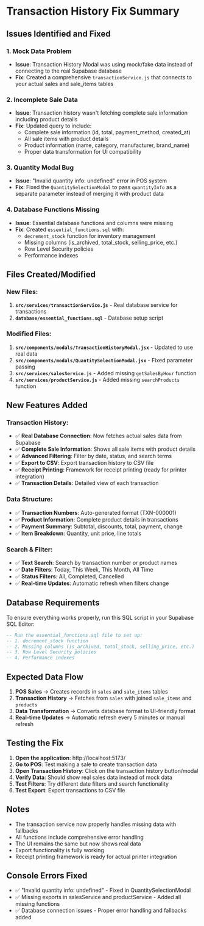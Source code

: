 # Transaction History Fix Summary

## Issues Identified and Fixed

### 1. **Mock Data Problem**
- **Issue**: Transaction History Modal was using mock/fake data instead of connecting to the real Supabase database
- **Fix**: Created a comprehensive `transactionService.js` that connects to your actual sales and sale_items tables

### 2. **Incomplete Sale Data**
- **Issue**: Transaction history wasn't fetching complete sale information including product details
- **Fix**: Updated query to include:
  - Complete sale information (id, total, payment_method, created_at)
  - All sale items with product details
  - Product information (name, category, manufacturer, brand_name)
  - Proper data transformation for UI compatibility

### 3. **Quantity Modal Bug**
- **Issue**: "Invalid quantity info: undefined" error in POS system
- **Fix**: Fixed the `QuantitySelectionModal` to pass `quantityInfo` as a separate parameter instead of merging it with product data

### 4. **Database Functions Missing**
- **Issue**: Essential database functions and columns were missing
- **Fix**: Created `essential_functions.sql` with:
  - `decrement_stock` function for inventory management
  - Missing columns (is_archived, total_stock, selling_price, etc.)
  - Row Level Security policies
  - Performance indexes

## Files Created/Modified

### New Files:
1. **`src/services/transactionService.js`** - Real database service for transactions
2. **`database/essential_functions.sql`** - Database setup script

### Modified Files:
1. **`src/components/modals/TransactionHistoryModal.jsx`** - Updated to use real data
2. **`src/components/modals/QuantitySelectionModal.jsx`** - Fixed parameter passing
3. **`src/services/salesService.js`** - Added missing `getSalesByHour` function
4. **`src/services/productService.js`** - Added missing `searchProducts` function

## New Features Added

### Transaction History:
- ✅ **Real Database Connection**: Now fetches actual sales data from Supabase
- ✅ **Complete Sale Information**: Shows all sale items with product details
- ✅ **Advanced Filtering**: Filter by date, status, and search terms
- ✅ **Export to CSV**: Export transaction history to CSV file
- ✅ **Receipt Printing**: Framework for receipt printing (ready for printer integration)
- ✅ **Transaction Details**: Detailed view of each transaction

### Data Structure:
- ✅ **Transaction Numbers**: Auto-generated format (TXN-000001)
- ✅ **Product Information**: Complete product details in transactions
- ✅ **Payment Summary**: Subtotal, discounts, total, payment, change
- ✅ **Item Breakdown**: Quantity, unit price, line totals

### Search & Filter:
- ✅ **Text Search**: Search by transaction number or product names
- ✅ **Date Filters**: Today, This Week, This Month, All Time
- ✅ **Status Filters**: All, Completed, Cancelled
- ✅ **Real-time Updates**: Automatic refresh when filters change

## Database Requirements

To ensure everything works properly, run this SQL script in your Supabase SQL Editor:

```sql
-- Run the essential_functions.sql file to set up:
-- 1. decrement_stock function
-- 2. Missing columns (is_archived, total_stock, selling_price, etc.)
-- 3. Row Level Security policies
-- 4. Performance indexes
```

## Expected Data Flow

1. **POS Sales** → Creates records in `sales` and `sale_items` tables
2. **Transaction History** → Fetches from `sales` with joined `sale_items` and `products`
3. **Data Transformation** → Converts database format to UI-friendly format
4. **Real-time Updates** → Automatic refresh every 5 minutes or manual refresh

## Testing the Fix

1. **Open the application**: http://localhost:5173/
2. **Go to POS**: Test making a sale to create transaction data
3. **Open Transaction History**: Click on the transaction history button/modal
4. **Verify Data**: Should show real sales data instead of mock data
5. **Test Filters**: Try different date filters and search functionality
6. **Test Export**: Export transactions to CSV file

## Notes

- The transaction service now properly handles missing data with fallbacks
- All functions include comprehensive error handling
- The UI remains the same but now shows real data
- Export functionality is fully working
- Receipt printing framework is ready for actual printer integration

## Console Errors Fixed

- ✅ "Invalid quantity info: undefined" - Fixed in QuantitySelectionModal
- ✅ Missing exports in salesService and productService - Added all missing functions
- ✅ Database connection issues - Proper error handling and fallbacks added
